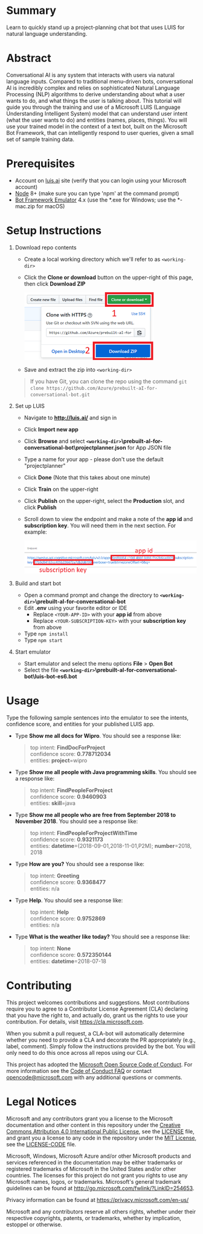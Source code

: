 # Summary

Learn to quickly stand up a project-planning chat bot that uses LUIS for natural language understanding.

# Abstract

Conversational AI is any system that interacts with users via natural language inputs. Compared to traditional menu-driven bots, conversational AI is incredibly complex and relies on sophisticated Natural Language Processing (NLP) algorithms to derive understanding about what a user wants to do, and what things the user is talking about. This tutorial will guide you through the training and use of a Microsoft LUIS (Language Understanding Intelligent System) model that can understand user intent (what the user wants to do) and entities (names, places, things). You will use your trained model in the context of a text bot, built on the Microsoft Bot Framework, that can intelligently respond to user queries, given a small set of sample training data.

# Prerequisites

- Account on [luis.ai](https://www.luis.ai/) site (verify that you can login using your Microsoft account)
- [Node](https://nodejs.org/en/) 8+ (make sure you can type 'npm' at the command prompt)
- [Bot Framework Emulator](https://github.com/Microsoft/BotFramework-Emulator/releases/tag/v4.0.15-alpha) 4.x (use the *.exe for Windows; use the *-mac.zip for macOS)

# Setup Instructions

1. Download repo contents

   - Create a local working directory which we'll refer to as `<working-dir>`
   - Click the **Clone or download** button on the upper-right of this page, then click **Download ZIP**

      ![download zip](screenshots/downloadzip-labelled-resized-66.png)

   - Save and extract the zip into `<working-dir>`

   > If you have Git, you can clone the repo using the command `git clone https://github.com/Azure/prebuilt-aI-for-conversational-bot.git`

1. Set up LUIS

   - Navigate to **http://luis.ai/** and sign in
   - Click **Import new app**
   - Click **Browse** and select **`<working-dir>`\prebuilt-aI-for-conversational-bot\projectplanner.json** for App JSON file
   - Type a name for your app - please don't use the default "projectplanner"
   - Click **Done** (Note that this takes about one minute)
   - Click **Train** on the upper-right
   - Click **Publish** on the upper-right, select the **Production** slot, and click **Publish**
   - Scroll down to view the endpoint and make a note of the **app id** and **subscription key**. You will need them in the next section. For example:

      ![app id and subscription key](screenshots/appidandsubscriptionkey-labelled-resized-66.png)

1. Build and start bot

   - Open a command prompt and change the directory to **`<working-dir>`\prebuilt-aI-for-conversational-bot**
   - Edit **.env** using your favorite editor or IDE
      - Replace `<YOUR-APP-ID>` with your **app id** from above
      - Replace `<YOUR-SUBSCRIPTION-KEY>` with your **subscription key** from above
   - Type `npm install`
   - Type `npm start`

1. Start emulator

   - Start emulator and select the menu options **File** > **Open Bot**
   - Select the file **`<working-dir>`\prebuilt-aI-for-conversational-bot\luis-bot-es6.bot**

# Usage

   Type the following sample sentences into the emulator to see the intents, confidence score, and entities for your published LUIS app.

   - Type **Show me all docs for Wipro**. You should see a response like:
      > top intent: **FindDocForProject**<br>
      > confidence score: **0.778712034**<br>
      > entities: **project**=wipro
   - Type **Show me all people with Java programming skills**. You should see a response like:
      > top intent: **FindPeopleForProject**<br>
      > confidence score: **0.9460903**<br>
      > entities: **skill**=java
   - Type **Show me all people who are free from September 2018 to November 2018**. You should see a response like:
      > top intent: **FindPeopleForProjectWithTime**<br>
      > confidence score: **0.9321173**<br>
      > entities: **datetime**=(2018-09-01,2018-11-01,P2M); **number**=2018, 2018
   - Type **How are you?** You should see a response like:
      > top intent: **Greeting**<br>
      > confidence score: **0.9368477**<br>
      > entities: n/a
   - Type **Help**. You should see a response like:
      > top intent: **Help**<br>
      > confidence score: **0.9752869**<br>
      > entities: n/a
   - Type **What is the weather like today?** You should see a response like:
      > top intent: **None**<br>
      > confidence score: **0.572350144**<br>
      > entities: **datetime**=2018-07-18

# Contributing

This project welcomes contributions and suggestions.  Most contributions require you to agree to a
Contributor License Agreement (CLA) declaring that you have the right to, and actually do, grant us
the rights to use your contribution. For details, visit https://cla.microsoft.com.

When you submit a pull request, a CLA-bot will automatically determine whether you need to provide
a CLA and decorate the PR appropriately (e.g., label, comment). Simply follow the instructions
provided by the bot. You will only need to do this once across all repos using our CLA.

This project has adopted the [Microsoft Open Source Code of Conduct](https://opensource.microsoft.com/codeofconduct/).
For more information see the [Code of Conduct FAQ](https://opensource.microsoft.com/codeofconduct/faq/) or
contact [opencode@microsoft.com](mailto:opencode@microsoft.com) with any additional questions or comments.

# Legal Notices

Microsoft and any contributors grant you a license to the Microsoft documentation and other content
in this repository under the [Creative Commons Attribution 4.0 International Public License](https://creativecommons.org/licenses/by/4.0/legalcode),
see the [LICENSE](LICENSE) file, and grant you a license to any code in the repository under the [MIT License](https://opensource.org/licenses/MIT), see the
[LICENSE-CODE](LICENSE-CODE) file.

Microsoft, Windows, Microsoft Azure and/or other Microsoft products and services referenced in the documentation
may be either trademarks or registered trademarks of Microsoft in the United States and/or other countries.
The licenses for this project do not grant you rights to use any Microsoft names, logos, or trademarks.
Microsoft's general trademark guidelines can be found at http://go.microsoft.com/fwlink/?LinkID=254653.

Privacy information can be found at https://privacy.microsoft.com/en-us/

Microsoft and any contributors reserve all others rights, whether under their respective copyrights, patents,
or trademarks, whether by implication, estoppel or otherwise.
